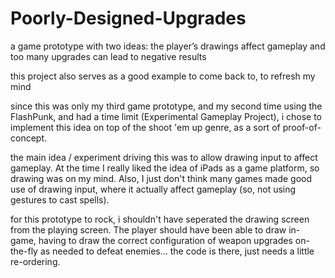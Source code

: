Poorly-Designed-Upgrades
========================

a game prototype with two ideas: the player’s drawings affect gameplay and too many upgrades can lead to negative results

this project also serves as a good example to come back to, to refresh my mind

since this was only my third game prototype, and my second time using the FlashPunk, and had a time limit (Experimental Gameplay Project), i chose to implement this idea on top of the shoot 'em up genre, as a sort of proof-of-concept.

the main idea / experiment driving this was to allow drawing input to affect gameplay. At the time I really liked the idea of iPads as a game platform, so drawing was on my mind. Also, I just don't think many games made good use of drawing input, where it actually affect gameplay (so, not using gestures to cast spells).

for this prototype to rock, i shouldn't have seperated the drawing screen from the playing screen. The player should have been able to draw in-game, having to draw the correct configuration of weapon upgrades on-the-fly as needed to defeat enemies... the code is there, just needs a little re-ordering.
